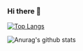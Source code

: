 ### Hi there 👋

[![Top Langs](https://github-readme-stats.vercel.app/api/top-langs/?username=RobertNITU)](https://github.com/anuraghazra/github-readme-stats)

![Anurag's github stats](https://github-readme-stats.vercel.app/api?username=RobertNITU&show_icons=true)

<!--
**RobertNITU/RobertNITU** is a ✨ _special_ ✨ repository because its `README.md` (this file) appears on your GitHub profile.

Here are some ideas to get you started:

- 🔭 I’m currently working on ...
- 🌱 I’m currently learning ...
- 👯 I’m looking to collaborate on ...
- 🤔 I’m looking for help with ...
- 💬 Ask me about ...
- 📫 How to reach me: ...
- 😄 Pronouns: ...
- ⚡ Fun fact: ...
-->
